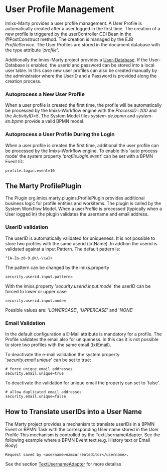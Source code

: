 # User Profile Management 

Imixs-Marty provides a user profile management. A User Profile is automatically created after a user logged in the first time. 
The creation of a new profile is triggered by the userController CDI Bean in the @PostConstruct method. The creation is managed by the EJB *ProfileService*. The User Profiles are stored in the document database with the type attribute *'profile'*.

Additionally the Imixs-Marty project provides a [User-Database](userdb.html). If the User-Database is enabled, the userid and password can be stored into a local user table. In this case new user profiles can also be created manually by the administrator where the UserID and a Password is provided along the creation process. 


### Autoprocess a New User Profile
When a user profile is created the first time, the profile will be automatically be processed by the Imixs-Workflow engine with the *ProcessID=200* and the *ActivityID=5*. 
The System Model files *system-de.bpmn* and *system-en.bpmn* provide a valid BPMN model. 


### Autoprocess a User Profile During the Login
When a user profile is created the first time, additional the user profile can be processed by the Imixs-Workflow engine. 
To enable this 'auto process mode'  the system property *'profile.login.event'* can be set with a BPMN Event ID:

	profile.login.event=10
	




## The Marty ProfilePlugin

The Plugin org.imixs.marty.plugins.ProfilePlugin provides additional business logic for profile entities and workitems. The plugin is called by the System Workflow Model. When a userProfile is  processed (typically when a User logged in) the plugin validates the username and email address.


### UserID validation

The userID is automatically validated for uniqueness. It is not possible to store two profiles with the same userid (txtName). In addtion the userid is validated against a Input Pattern. The default pattern is:

    ^[A-Za-z0-9.@\\-\\w]+
    
The pattern can be changed by the imixs.property 

    security.userid.input.pattern=
    
With the imixs.property '_security.userid.input.mode_' the userID can be forced to lower or upper case

    security.userid.input.mode=
    
Possible values are: '_LOWERCASE_', '_UPPERCASE_' and '_NONE_'

### Email Validation

In the default configuration a E-Mail attribute is mandatory for a profile. The Profile validates the email also for uniqueness. In this cas it is not possible to store two profiles with the same email (txtEmail).

To deactivate the e-mail validation the system property '_security.email.unique_' can be set to true:

    # force unique email addresses
    security.email.unique=true

To deactivate the validation for unique email the property can set to 'false'. 

	# allow duplicated email addresses
    security.email.unique=false

## How to Translate userIDs into a User Name

The Marty project provides a mechanism to translate userIDs in a BPMN Event or BPMN Task with the corresponding User name stored in the User Profile
This mechanism is controlled by the TextUsernameAdapter.
See the following example where a BPMN Event text (e.g. History text or Email Body) 

	Request saved by <username>namcurrenteditor</username>.

See the section [TextUsernameAdapter](../services/textusernameadapter.html) for more detailss
